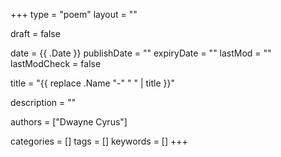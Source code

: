 +++
type = "poem"
layout = ""

draft = false

date = {{ .Date }}
publishDate = ""
expiryDate = ""
lastMod = ""
lastModCheck = false

title = "{{ replace .Name "-" " " | title }}"

description = ""

authors = ["Dwayne Cyrus"]

categories = []
tags = []
keywords = []
+++

